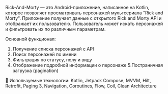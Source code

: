 Rick-And-Morty — это Android-приложение, написанное на Kotlin, 
которое позволяет просматривать персонажей мультсериала "Rick and Morty". 
Приложение получает данные с открытого Rick and Morty API и отображает их пользователю. 
Пользователь может искать персонажей и фильтровать их по различным параметрам.

Основной функционал:
1. Получение списка персонажей с API
2. Поиск персонажей по имени
3. Фильтрация по статусу, полу и виду
4. Отображение подробной информации о персонаже
5.Постраничная загрузка (pagination)

🧰 Используемые технологии:
Kotlin, Jetpack Compose, MVVM, Hilt, Retrofit, Paging 3, Navigation, Coroutines, Flow, Coil, Clean Architecture

